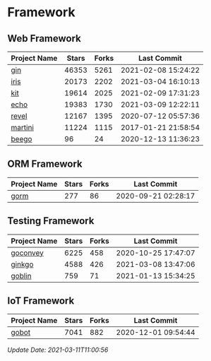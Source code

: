 # Framework

## Web Framework
| Project Name | Stars | Forks | Last Commit |
| ------------ | ----- | ----- | ----------- |
| [gin](https://github.com/gin-gonic/gin) | 46353 | 5261 | 2021-02-08 15:24:22 |
| [iris](https://github.com/kataras/iris) | 20173 | 2202 | 2021-03-04 16:10:13 |
| [kit](https://github.com/go-kit/kit) | 19614 | 2025 | 2021-02-09 17:31:23 |
| [echo](https://github.com/labstack/echo) | 19383 | 1730 | 2021-03-09 12:22:11 |
| [revel](https://github.com/revel/revel) | 12167 | 1395 | 2020-07-12 05:57:36 |
| [martini](https://github.com/go-martini/martini) | 11224 | 1115 | 2017-01-21 21:58:54 |
| [beego](https://github.com/astaxie/beego) | 96 | 24 | 2020-12-13 11:36:23 |

## ORM Framework
| Project Name | Stars | Forks | Last Commit |
| ------------ | ----- | ----- | ----------- |
| [gorm](https://github.com/jinzhu/gorm) | 277 | 86 | 2020-09-21 02:28:17 |

## Testing Framework
| Project Name | Stars | Forks | Last Commit |
| ------------ | ----- | ----- | ----------- |
| [goconvey](https://github.com/smartystreets/goconvey) | 6225 | 458 | 2020-10-25 17:47:07 |
| [ginkgo](https://github.com/onsi/ginkgo) | 4588 | 426 | 2021-03-08 13:47:06 |
| [goblin](https://github.com/franela/goblin) | 759 | 71 | 2021-01-13 15:34:25 |

## IoT Framework
| Project Name | Stars | Forks | Last Commit |
| ------------ | ----- | ----- | ----------- |
| [gobot](https://github.com/hybridgroup/gobot) | 7041 | 882 | 2020-12-01 09:54:44 |

*Update Date: 2021-03-11T11:00:56*